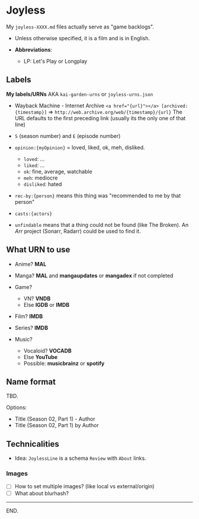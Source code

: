 # Joyless

My `joyless-XXXX.md` files actually serve as "game backlogs".

- Unless otherwise specified, it is a film and is in English.

- **Abbreviations**:
    * LP: Let's Play or Longplay


## Labels

**My labels/URNs** AKA `kai-garden-urns` or `joyless-urns.json`

- Wayback Machine - Internet Archive
    `<a href="{url}"></a> [archived:{timestamp}]` => `http://web.archive.org/web/{timestamp}/{url}`
    The URL defaults to the first preceding link (usually its the only one of that line)

- `S` (season number) and `E` (episode number)

- `opinion:{myOpinion}` = loved, liked, ok, meh, disliked.
    * `loved`: ...
    * `liked`: ...
    * `ok`: fine, average, watchable
    * `meh`: mediocre
    * `disliked`: hated

- `rec-by:{person}` means this thing was "recommended to me by that person"

- `casts:{actors}`

- `unfindable` means that a thing could not be found (like The Broken).
An _Arr_ project (Sonarr, Radarr) could be used to find it.


## What URN to use

- Anime? **MAL**

- Manga? **MAL** and **mangaupdates** or **mangadex** if not completed

- Game?
    - VN? **VNDB**
    - Else **IGDB** or **IMDB**

- Film? **IMDB**

- Series? **IMDB**

- Music?
    - Vocaloid? **VOCADB**
    - Else **YouTube**
    - Possible: **musicbrainz** or **spotify**


## Name format

TBD.

Options:
- Title (Season 02, Part 1) - Author
- Title (Season 02, Part 1) by Author


## Technicalities

- Idea: `JoylessLine` is a schema `Review` with `About` links.

### Images

- [ ] How to set multiple images? (like local vs external/origin)
- [ ] What about blurhash?

---

END.

